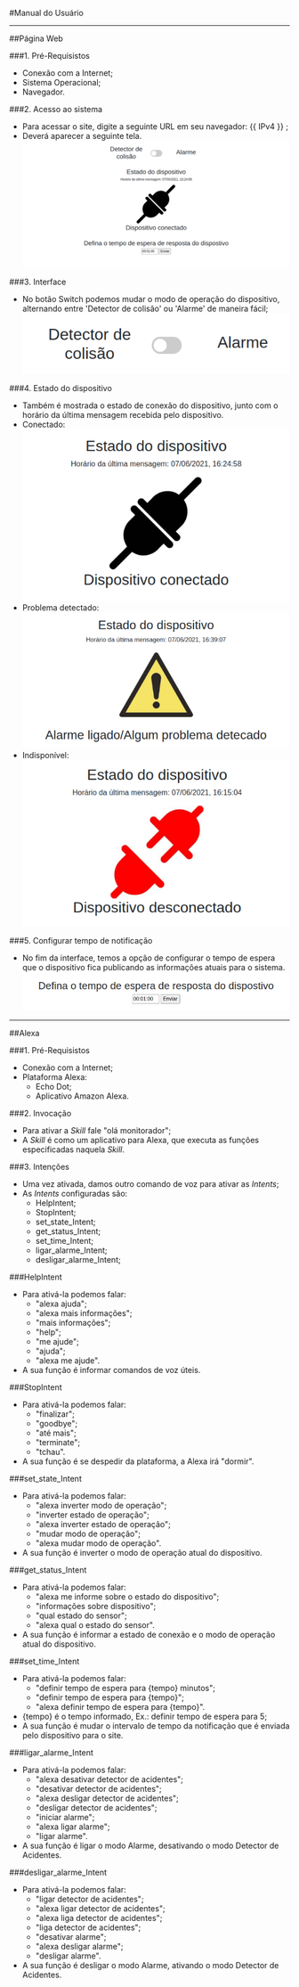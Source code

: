 #Manual do Usuário
<hr>

##Página Web

###1. Pré-Requisistos
- Conexão com a Internet;
- Sistema Operacional;
- Navegador.

###2. Acesso ao sistema
- Para acessar o site, digite a seguinte URL em seu navegador: {{ IPv4 }} ;
- Deverá aparecer a seguinte tela.<br>
![Alt Text](img/Inicial.png)

###3. Interface
- No botão Switch podemos mudar o modo de operação do dispositivo, alternando entre 'Detector de colisão' ou 'Alarme' de maneira fácil;<br>
![Alt Text](img/Switch.png)

###4. Estado do dispositivo
- Também é mostrada o estado de conexão do dispositivo, junto com o horário da última mensagem recebida pelo dispositivo.
- Conectado:<br>
![Alt Text](img/Estado.png)
- Problema detectado:<br>
![Alt Text](img/Alarme.png)
- Indisponível:<br>
![Alt Text](img/Indisponivel.png)

###5. Configurar tempo de notificação
- No fim da interface, temos a opção de configurar o tempo de espera que o dispositivo fica publicando as informações atuais para o sistema.<br>
![Alt Text](img/Tempo.png)
<hr>

##Alexa

###1. Pré-Requisistos
- Conexão com a Internet;
- Plataforma Alexa:
    - Echo Dot;
    - Aplicativo Amazon Alexa.

###2. Invocação
- Para ativar a <i>Skill</i> fale "olá monitorador";
- A <i>Skill</i> é como um aplicativo para Alexa, que executa as funções especificadas naquela <i>Skill</i>.

###3. Intenções
- Uma vez ativada, damos outro comando de voz para ativar as <i>Intents</i>;
- As <i>Intents</i> configuradas são:
    - HelpIntent;
    - StopIntent;
    - set_state_Intent;
    - get_status_Intent;
    - set_time_Intent;
    - ligar_alarme_Intent;
    - desligar_alarme_Intent;

###HelpIntent
- Para ativá-la podemos falar:
    - "alexa ajuda";
    - "alexa mais informações";
    - "mais informações";
    - "help";
    - "me ajude";
    - "ajuda";
    - "alexa me ajude".
- A sua função é informar comandos de voz úteis.

###StopIntent
- Para ativá-la podemos falar:
    - "finalizar";
    - "goodbye";
    - "até mais";
    - "terminate";
    - "tchau".
- A sua função é se despedir da plataforma, a Alexa irá "dormir".

###set_state_Intent
- Para ativá-la podemos falar:
    - "alexa inverter modo de operação";
    - "inverter estado de operação";
    - "alexa inverter estado de operação";
    - "mudar modo de operação";
    - "alexa mudar modo de operação".
- A sua função é inverter o modo de operação atual do dispositivo.

###get_status_Intent
- Para ativá-la podemos falar:
    - "alexa me informe sobre o estado do dispositivo";
    - "informações sobre dispositivo";
    - "qual estado do sensor";
    - "alexa qual o estado do sensor".
- A sua função é informar a estado de conexão e o modo de operação atual do dispositivo.

###set_time_Intent
- Para ativá-la podemos falar:
    - "definir tempo de espera para {tempo} minutos";
    - "definir tempo de espera para {tempo}";
    - "alexa definir tempo de espera para {tempo}".
- {tempo} é o tempo informado, Ex.: definir tempo de espera para 5;
- A sua função é mudar o intervalo de tempo da notificação que é enviada pelo dispositivo para o site.

###ligar_alarme_Intent
- Para ativá-la podemos falar:
    - "alexa desativar detector de acidentes";
    - "desativar detector de acidentes";
    - "alexa desligar detector de acidentes";
    - "desligar detector de acidentes";
    - "iniciar alarme";
    - "alexa ligar alarme";
    - "ligar alarme".
- A sua função é ligar o modo Alarme, desativando o modo Detector de Acidentes.

###desligar_alarme_Intent
- Para ativá-la podemos falar:
    - "ligar detector de acidentes";
    - "alexa ligar detector de acidentes";
    - "alexa liga detector de acidentes";
    - "liga detector de acidentes";
    - "desativar alarme";
    - "alexa desligar alarme";
    - "desligar alarme".
- A sua função é desligar o modo Alarme, ativando o modo Detector de Acidentes.